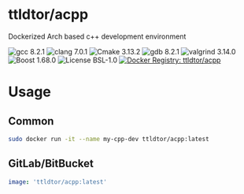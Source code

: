 # ttldtor/acpp
Dockerized Arch based c++ development environment

![gcc 8.2.1](https://img.shields.io/badge/gcc-8.2.1-orange.svg?style=plastic) ![clang 7.0.1](https://img.shields.io/badge/clang-7.0.1-orange.svg?style=plastic) ![Cmake 3.13.2](https://img.shields.io/badge/cmake-3.13.2-yellow.svg?style=plastic) ![gdb 8.2.1](https://img.shields.io/badge/gdb-8.2.1-yellow.svg?style=plastic) ![valgrind 3.14.0](https://img.shields.io/badge/valgrind-3.14.0-yellow.svg?style=plastic) ![Boost 1.68.0](https://img.shields.io/badge/boost-1.68.0-brightgreen.svg?style=plastic) ![License BSL-1.0](https://img.shields.io/badge/license-BSL--1.0-blue.svg?style=plastic) [![Docker Registry: ttldtor/acpp](https://img.shields.io/badge/docker-ttldtor\/acpp-black.svg?style=plastic)](https://hub.docker.com/r/ttldtor/acpp/)

# Usage
## Common
```bash
sudo docker run -it --name my-cpp-dev ttldtor/acpp:latest
```
## GitLab/BitBucket
```yaml
image: 'ttldtor/acpp:latest'
```
